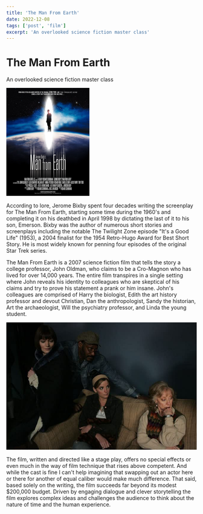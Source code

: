 ```yaml
---
title: 'The Man From Earth'
date: 2022-12-08
tags: ['post', 'film']
excerpt: 'An overlooked science fiction master class'
---
```


<hgroup>
	<h1>The Man From Earth</h1>
	<p>An overlooked science fiction master class</p>
</hgroup>

<div class="ui small right floated image mpa3">

![The Man From Earth](./poster.png)
</div>

According to lore, Jerome Bixby spent four decades writing the screenplay for The Man From Earth, starting some time during the 1960's and completing it on his deathbed in April 1998 by dictating the last of it to his son, Emerson. Bixby was the author of numerous short stories and screenplays including the notable The Twilight Zone episode "It's a Good Life" (1953), a 2004 finalist for the 1954 Retro-Hugo Award for Best Short Story. He is most widely known for penning four episodes of the original Star Trek series.


The Man From Earth is a 2007 science fiction film that tells the story a college professor, John Oldman, who claims to be a Cro-Magnon who has lived for over 14,000 years. The entire film transpires in a single setting where John reveals his identity to colleagues who are skeptical of his claims and try to prove his statement a prank or him insane. John's colleagues are comprised of Harry the biologist, Edith the art history professor and devout Christian, Dan the anthropologist, Sandy the historian, Art the archaeologist, Will the psychiatry professor, and Linda the young student.

<div class="flex align-center fluid image justify-center ma3">

![The Man From Earth](./scene.jpg)

</div>

The film, written and directed like a stage play, offers no special effects or even much in the way of film technique that rises above competent. And while the cast is fine I can't help imagining that swapping out an actor here or there for another of equal caliber would make much difference. That said, based solely on the writing, the film succeeds far beyond its modest $200,000 budget. Driven by engaging dialogue and clever storytelling the film explores complex ideas and challenges the audience to think about the nature of time and the human experience.
